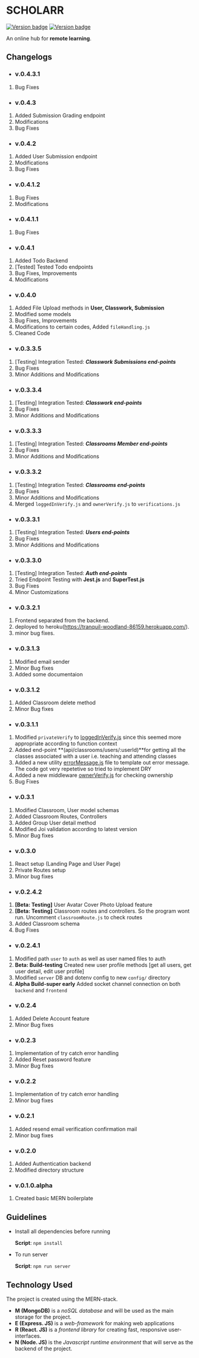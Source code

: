 # SCHOLARR

[![Version badge](https://img.shields.io/badge/Version-v.0.4.3-green.svg)](https://shields.io/) [![Version badge](https://img.shields.io/badge/Build-testing-red.svg)](https://shields.io/)

An online hub for **remote learning**.

## Changelogs

-   ### v.0.4.3.1

1. Bug Fixes

-   ### v.0.4.3

1. Added Submission Grading endpoint
2. Modifications
3. Bug Fixes

-   ### v.0.4.2

1. Added User Submission endpoint
2. Modifications
3. Bug Fixes

-   ### v.0.4.1.2

1. Bug Fixes
2. Modifications

-   ### v.0.4.1.1

1. Bug Fixes

-   ### v.0.4.1

1. Added Todo Backend
2. [Tested] Tested Todo endpoints
3. Bug Fixes, Improvements
4. Modifications

-   ### v.0.4.0

1. Added File Upload methods in **User, Classwork, Submission**
2. Modified some models
3. Bug Fixes, Improvements
4. Modifications to certain codes, Added `fileHandling.js`
5. Cleaned Code

-   ### v.0.3.3.5

1. [Testing] Integration Tested: **_Classwork Submissions end-points_**
2. Bug Fixes
3. Minor Additions and Modifications

-   ### v.0.3.3.4

1. [Testing] Integration Tested: **_Classwork end-points_**
2. Bug Fixes
3. Minor Additions and Modifications

-   ### v.0.3.3.3

1. [Testing] Integration Tested: **_Classrooms Member end-points_**
2. Bug Fixes
3. Minor Additions and Modifications

-   ### v.0.3.3.2

1. [Testing] Integration Tested: **_Classrooms end-points_**
2. Bug Fixes
3. Minor Additions and Modifications
4. Merged `loggedInVerify.js` and `ownerVerify.js` to `verifications.js`

-   ### v.0.3.3.1

1. [Testing] Integration Tested: **_Users end-points_**
2. Bug Fixes
3. Minor Additions and Modifications

-   ### v.0.3.3.0

1. [Testing] Integration Tested: **_Auth end-points_**
2. Tried Endpoint Testing with **Jest.js** and **SuperTest.js**
3. Bug Fixes
4. Minor Customizations

-   ### v.0.3.2.1

1. Frontend separated from the backend.
2. deployed to heroku(https://tranquil-woodland-86159.herokuapp.com/).
3. minor bug fixes.

-   ### v.0.3.1.3

1. Modified email sender
2. Minor Bug fixes
3. Added some documentaion

-   ### v.0.3.1.2

1. Added Classroom delete method
2. Minor Bug fixes

-   ### v.0.3.1.1

1. Modified `privateVerify` to [loggedInVerify.js](api/middleware/loggedInVerify.js) since this seemed more appropriate according to function context
2. Added end-point **(api/classrooms/users/:userId)**for getting all the classes associated with a user i.e. teaching and attending classes
3. Added a new utility [errorMessage.js](api/utils/errorMessages.js) file to template out error message. The code got very repetetive so tried to implement DRY
4. Added a new middleware [ownerVerify.js](api/middleware/verification.js) for checking ownership
5. Bug Fixes

-   ### v.0.3.1

1. Modified Classroom, User model schemas
2. Added Classroom Routes, Controllers
3. Added Group User detail method
4. Modified Joi validation according to latest version
5. Minor Bug fixes

-   ### v.0.3.0

1. React setup (Landing Page and User Page)
2. Private Routes setup
3. Minor bug fixes

-   ### v.0.2.4.2

1. **[Beta: Testing]** User Avatar Cover Photo Upload feature
2. **[Beta: Testing]** Classroom routes and controllers. So the program wont run. Uncomment `classroomRoute.js` to check routes
3. Added Classroom schema
4. Bug Fixes

-   ### v.0.2.4.1

1. Modified path `user` to `auth` as well as user named files to auth
2. **Beta: Build-testing** Created new user profile methods [get all users, get user detail, edit user profile]
3. Modified `server` DB and dotenv config to new `config/` directory
4. **Alpha Build-super early** Added socket channel connection on both `backend` and `frontend`

-   ### v.0.2.4

1. Added Delete Account feature
2. Minor Bug fixes

-   ### v.0.2.3

1. Implementation of try catch error handling
2. Added Reset password feature
3. Minor Bug fixes

-   ### v.0.2.2

1. Implementation of try catch error handling
2. Minor bug fixes

-   ### v.0.2.1

1. Added resend email verification confirmation mail
2. Minor bug fixes

-   ### v.0.2.0

1. Added Authentication backend
2. Modified directory structure

-   ### v.0.1.0.alpha

1. Created basic MERN boilerplate

## Guidelines

-   Install all dependencies before running

    **Script**: `npm install`

-   To run server

    **Script**: `npm run server`

## Technology Used

The project is created using the MERN-stack.

-   **M (MongoDB)** is a _noSQL database_ and will be used as the main storage for the project.
-   **E (Express. JS)** is a _web-framework_ for making web applications
-   **R (React. JS)** is a _frontend library_ for creating fast, responsive user-interfaces.
-   **N (Node. JS)** is the _Javascript runtime environment_ that will serve as the backend of the project.
